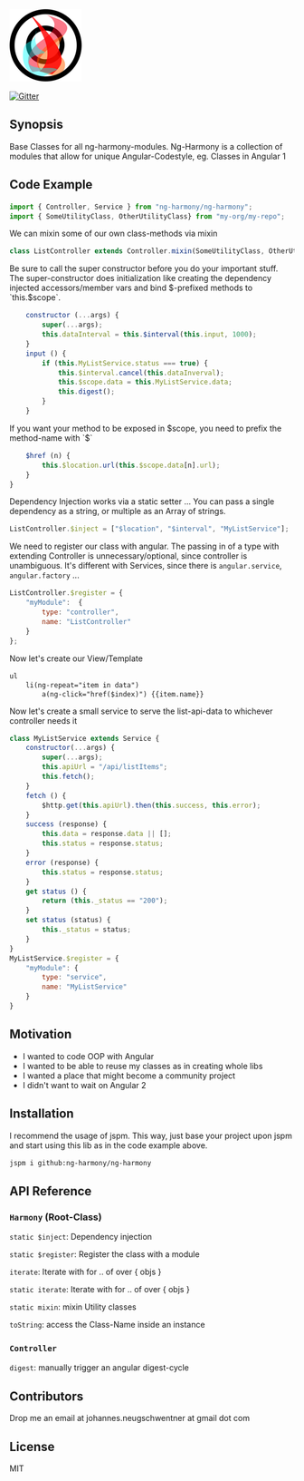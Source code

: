 ![Harmony = 6 + 7;](src/logo.png "Harmony - Fire in my eyes")

[![Gitter](https://badges.gitter.im/ng-harmony/ng-harmony.svg)](https://gitter.im/ng-harmony/ng-harmony?utm_source=badge&utm_medium=badge&utm_campaign=pr-badge)


## Synopsis

Base Classes for all ng-harmony-modules. Ng-Harmony is a collection of modules that allow for unique Angular-Codestyle, eg. Classes in Angular 1

## Code Example

```javascript
import { Controller, Service } from "ng-harmony/ng-harmony";
import { SomeUtilityClass, OtherUtilityClass} from "my-org/my-repo";
```

We can mixin some of our own class-methods via mixin

```javascript
class ListController extends Controller.mixin(SomeUtilityClass, OtherUtilityClass) {
```

Be sure to call the super constructor before you do your important stuff. The super-constructor does initialization like creating the dependency injected accessors/member vars and bind $-prefixed methods to `this.$scope`.

```javascript
    constructor (...args) {
        super(...args);
        this.dataInterval = this.$interval(this.input, 1000);
    }
    input () {
        if (this.MyListService.status === true) {
            this.$interval.cancel(this.dataInverval);
            this.$scope.data = this.MyListService.data;
            this.digest();
        }
    }
```

If you want your method to be exposed in $scope, you need to prefix the method-name with `$`

```javascript
    $href (n) {
        this.$location.url(this.$scope.data[n].url);
    }
}
```

Dependency Injection works via a static setter ...
You can pass a single dependency as a string, or multiple as an Array of strings.

```javascript
ListController.$inject = ["$location", "$interval", "MyListService"];
```

We need to register our class with angular. The passing in of a type with extending Controller is unnecessary/optional, since controller is unambiguous. It's different with Services, since there is `angular.service`, `angular.factory` ...

```javascript
ListController.$register = {
    "myModule":  {
        type: "controller",
        name: "ListController"
    }
};
```

Now let's create our View/Template

```jade
ul
    li(ng-repeat="item in data")
        a(ng-click="href($index)") {{item.name}}
```

Now let's create a small service to serve the list-api-data to whichever controller needs it

```javascript
class MyListService extends Service {
    constructor(...args) {
        super(...args);
        this.apiUrl = "/api/listItems";
        this.fetch();
    }
    fetch () {
        $http.get(this.apiUrl).then(this.success, this.error);
    }
    success (response) {
        this.data = response.data || [];
        this.status = response.status;
    }
    error (response) {
        this.status = response.status;
    }
    get status () {
        return (this._status == "200");
    }
    set status (status) {
        this._status = status;
    }
}
MyListService.$register = {
    "myModule": {
        type: "service",
        name: "MyListService"
    }
}
```

## Motivation

* I wanted to code OOP with Angular
* I wanted to be able to reuse my classes as in creating whole libs
* I wanted a place that might become a community project
* I didn't want to wait on Angular 2

## Installation

I recommend the usage of jspm.
This way, just base your project upon jspm and start using this lib as in the code example above.

```bash
jspm i github:ng-harmony/ng-harmony
```

## API Reference

### `Harmony` (Root-Class)

`static $inject`: Dependency injection

`static $register`: Register the class with a module

`iterate`: Iterate with for .. of over { objs }

`static iterate`: Iterate with for .. of over { objs }

`static mixin`: mixin Utility classes

`toString`: access the Class-Name inside an instance


### `Controller`

`digest`: manually trigger an angular digest-cycle

## Contributors

Drop me an email at johannes.neugschwentner at gmail dot com

## License

MIT
